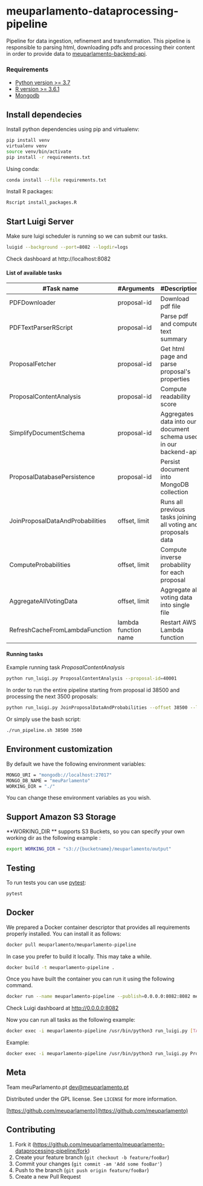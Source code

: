 # meuparlamento-dataprocessing-pipeline

Pipeline for data ingestion, refinement and transformation.
This pipeline is responsible to parsing html, downloading pdfs and processing their content in order to provide data to [meuparlamento-backend-api](http://github.com/meuparlamento/meuparlamento-backend-api).


### Requirements

* [Python version >= 3.7](https://www.python.org/)
* [R version >= 3.6.1](https://www.r-project.org) 
* [Mongodb](https://www.mongodb.com/)
 
## Install dependecies

Install python dependencies using pip and virtualenv:

```sh 
pip install venv
virtualenv venv
source venv/bin/activate
pip install -r requirements.txt
```
Using conda:

```sh  
conda install --file requirements.txt
```

Install R packages:

```sh
Rscript install_packages.R
```

## Start Luigi Server

Make sure luigi scheduler is running so we can submit our tasks.

```sh 
luigid --background --port=8082 --logdir=logs
```

Check dashboard at http://localhost:8082

#### List of available tasks


| #Task name                        | #Arguments            | #Description          |
|-----------------------------------|-----------------------|-----------------------|
| PDFDownloader                     | proposal-id           | Download pdf file
| PDFTextParserRScript              | proposal-id           | Parse pdf and compute text summary
| ProposalFetcher                   | proposal-id          | Get html page and parse proposal's properties
| ProposalContentAnalysis           | proposal-id           | Compute readability score
| SimplifyDocumentSchema            | proposal-id          | Aggregates data into our document schema used in our backend-api
| ProposalDatabasePersistence       | proposal-id           | Persist document into MongoDB collection 
| JoinProposalDataAndProbabilities  | offset, limit         | Runs all previous tasks joining all voting and proposals data
| ComputeProbabilities              | offset, limit         | Compute inverse probability for each proposal
| AggregateAllVotingData            | offset, limit         | Aggregate all voting data into single file
| RefreshCacheFromLambdaFunction    | lambda function name  | Restart AWS Lambda function  
 
#### Running tasks
Example running task *ProposalContentAnalysis*

```sh 
python run_luigi.py ProposalContentAnalysis --proposal-id=40001
```

In order to run the entire pipeline starting from proposal id 38500 and processing the next 3500 proposals:

```sh 
python run_luigi.py JoinProposalDataAndProbabilities --offset 38500 --limit 3500
```

Or simply use the bash script:

```sh
./run_pipeline.sh 38500 3500
```

## Environment customization 

By default we have the following environment variables:

```sh
MONGO_URI = "mongodb://localhost:27017"
MONGO_DB_NAME = "meuParlamento"
WORKING_DIR = "./"
```

You can change these environment variables as you wish.

## Support Amazon S3 Storage
**WORKING_DIR ** supports S3 Buckets, so you can specify your own working dir as the following example : 

```sh
export WORKING_DIR = "s3://{bucketname}/meuparlamento/output"
```

## Testing
To run tests you can use [pytest](https://pytest.org):

```sh
pytest
```


## Docker

We prepared a Docker container descriptor that provides all requirements properly installed.
You can install it as follows:

```sh
docker pull meuparlamento/meuparlamento-pipeline
```

In case you prefer to build it locally. This may take a while.

```sh
docker build -t meuparlamento-pipeline .
```

Once you have built the container you can run it using the following command. 

```sh
docker run --name meuparlamento-pipeline --publish=0.0.0.0:8082:8082 meuparlamento-pipeline
```

Check Luigi dashboard at http://0.0.0.0:8082

Now you can run all tasks as the following example:

```sh
docker exec -i meuparlamento-pipeline /usr/bin/python3 run_luigi.py [TASK_NAME] [ARGUMENTS]
```

Example:

```sh
docker exec -i meuparlamento-pipeline /usr/bin/python3 run_luigi.py ProposalContentAnalysis --proposal-id=38950
```

## Meta

Team meuParlamento.pt dev@meuparlamento.pt

Distributed under the GPL license. See ``LICENSE`` for more information.

[https://github.com/meuparlamento](https://github.com/meuparlamento)

## Contributing

1. Fork it (<https://github.com/meuparlamento/meuparlamento-dataprocessing-pipeline/fork>)
2. Create your feature branch (`git checkout -b feature/fooBar`)
3. Commit your changes (`git commit -am 'Add some fooBar'`)
4. Push to the branch (`git push origin feature/fooBar`)
5. Create a new Pull Request
